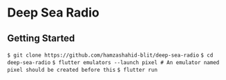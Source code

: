 # Deep Sea Radio

## Getting Started

`$ git clone https://github.com/hamzashahid-blit/deep-sea-radio`
`$ cd deep-sea-radio`
`$ flutter emulators --launch pixel # An emulator named pixel should be created before this` 
`$ flutter run`
